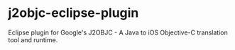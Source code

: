 j2objc-eclipse-plugin
=====================

Eclipse plugin for Google's J2OBJC - A Java to iOS Objective-C translation tool and runtime.